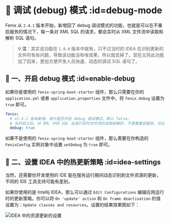 # 🐛 调试 (debug) 模式 :id=debug-mode

Fenix 从 `2.4.1` 版本开始，新增回了 debug 调试模式的功能，也就是可以在不重启服务的情况下，每一条对 XML SQL 的请求，都会实时从 XML 文件流中读取和解析 SQL 语句。

> **💡 注**：其实该功能在 `1.0.0` 版本中就有，只不过当时的 IDEA 在识别更新的文件时有些问题，导致该功能没有啥效果，所以就去掉了。现在又将此功能加了回来，更加方便开发人员快速、动态的调试 SQL 语句了。

## 📝 一、开启 debug 模式 :id=enable-debug

如果你是使用的 `fenix-spring-boot-starter` 组件，那么只需要在你的 `application.yml` 或者 `application.properties` 文件中，将 `fenix.debug` 设置为 `true` 即可。

```yaml
fenix:
  # v2.4.1 版本新增，表示是否开启 debug 调试模式，默认 false。
  # 当开启之后，对 XML 中的 SQL 会进行实时文件流的读取和解析，不需要重启服务。切记仅在开发环境中开启此功能.
  debug: true
```

如果不是使用的 `fenix-spring-boot-starter` 组件，那么需要在你构造的 `FenixConfig` 实例对象中设置 `setDebug` 为 `true` 即可。

## 🧬 二、设置 IDEA 中的热更新策略 :id=idea-settings

当然，还需要你开发使用的 IDE 能在服务运行期间动态识别到文件资源的更新，不同的 IDE 工具支持可能有差别。

如果你使用的是 Intellij IDEA，那么可以通过 `Edit Configurations` 编辑应用运行时的更新策略。你可以将 `On 'update' action` 和 `On frame deactivation` 的值设置为：`Update classes and resources`。设置的结果效果图如下：

![IDEA 中的资源更新的设置](https://statics.sh1a.qingstor.com/2021/01/02/idea-update.png)
